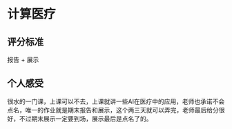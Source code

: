 # 计算医疗

## 评分标准

报告 + 展示

## 个人感受

很水的一门课，上课可以不去，上课就讲一些AI在医疗中的应用，老师也承诺不会点名，唯一的作业就是期末报告和展示，这个两三天就可以弄完，老师最后给分很好，不过期末展示一定要到场，展示最后是点名了的。